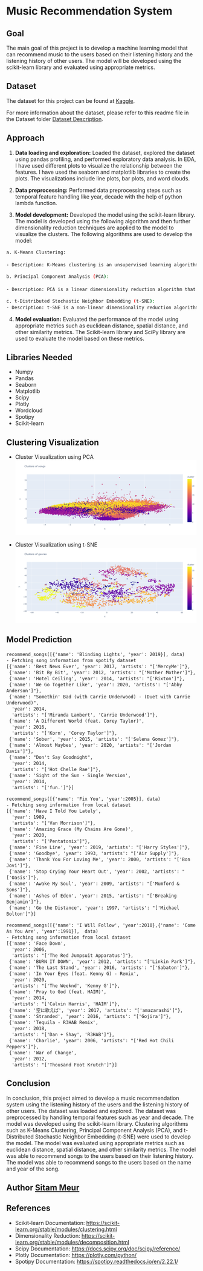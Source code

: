 # Music Recommendation System

## Goal

The main goal of this project is to develop a machine learning model that can recommend music to the users based on their listening history and the listening history of other users. The model will be developed using the scikit-learn library and evaluated using appropriate metrics.

## Dataset

The dataset for this project can be found at [Kaggle](https://www.kaggle.com/datasets/vatsalmavani/spotify-dataset).

For more information about the dataset, please refer to this readme file in the Dataset folder [Dataset Description](../Dataset/README.md).

## Approach

1. **Data loading and exploration:** Loaded the dataset, explored the dataset using pandas profiling, and performed exploratory data analysis. In EDA, I have used different plots to visualize the relationship between the features. I have used the seaborn and matplotlib libraries to create the plots. The visualizations include line plots, bar plots, and word clouds.

2. **Data preprocessing:** Performed data preprocessing steps such as temporal feature handling like year, decade with the help of python lambda function.

3. **Model development:** Developed the model using the scikit-learn library. The model is developed using the following algorithm and then further dimensionality reduction techniques are applied to the model to visualize the clusters. The following algorithms are used to develop the model:

```bash
a. K-Means Clustering:

- Description: K-Means clustering is an unsupervised learning algorithm that seeks to partition the dataset into K distinct, non-overlapping clusters. It works iteratively to assign each data point to one of K clusters based on the features that are provided. Data points are clustered based on feature similarity.
```

```bash
b. Principal Component Analysis (PCA):

- Description: PCA is a linear dimensionality reduction algorithm that seeks to project the features of the dataset onto a lower-dimensional space in such a way that the variance of the dataset in the low-dimensional representation is maximized.
```

```bash
c. t-Distributed Stochastic Neighbor Embedding (t-SNE):
- Description: t-SNE is a non-linear dimensionality reduction algorithm that is well-suited for embedding high-dimensional data for visualization in a low-dimensional space of two or three dimensions.
```

4. **Model evaluation:** Evaluated the performance of the model using appropriate metrics such as euclidean distance, spatial distance, and other similarity metrics. The Scikit-learn library and SciPy library are used to evaluate the model based on these metrics.

## Libraries Needed

- Numpy
- Pandas
- Seaborn
- Matplotlib
- Scipy
- Plotly
- Wordcloud
- Spotipy
- Scikit-learn

## Clustering Visualization

- Cluster Visualization using PCA
  ![Clusters of Songs](..\Images\clusters_of_songs.png)

- Cluster Visualization using t-SNE
  ![Clusters of Genres](..\Images\clusters_of_genres.png)

## Model Prediction

```
recommend_songs([{'name': 'Blinding Lights', 'year': 2019}], data)
- Fetching song information from spotify dataset
[{'name': 'Best News Ever', 'year': 2017, 'artists': "['MercyMe']"},
 {'name': 'Bit By Bit', 'year': 2012, 'artists': "['Mother Mother']"},
 {'name': 'Hotel Ceiling', 'year': 2014, 'artists': "['Rixton']"},
 {'name': 'We Go Together Like', 'year': 2020, 'artists': "['Abby Anderson']"},
 {'name': "Somethin' Bad (with Carrie Underwood) - (Duet with Carrie Underwood)",
  'year': 2014,
  'artists': "['Miranda Lambert', 'Carrie Underwood']"},
 {'name': 'A Different World (feat. Corey Taylor)',
  'year': 2016,
  'artists': "['Korn', 'Corey Taylor']"},
 {'name': 'Sober', 'year': 2015, 'artists': "['Selena Gomez']"},
 {'name': 'Almost Maybes', 'year': 2020, 'artists': "['Jordan Davis']"},
 {'name': "Don't Say Goodnight",
  'year': 2014,
  'artists': "['Hot Chelle Rae']"},
 {'name': 'Sight of the Sun - Single Version',
  'year': 2014,
  'artists': "['fun.']"}]
```

```
recommend_songs([{'name': 'Fix You', 'year':2005}], data)
- Fetching song information from local dataset
[{'name': 'Have I Told You Lately',
  'year': 1989,
  'artists': "['Van Morrison']"},
 {'name': 'Amazing Grace (My Chains Are Gone)',
  'year': 2020,
  'artists': "['Pentatonix']"},
 {'name': 'Fine Line', 'year': 2019, 'artists': "['Harry Styles']"},
 {'name': 'Goodbye', 'year': 1993, 'artists': "['Air Supply']"},
 {'name': 'Thank You For Loving Me', 'year': 2000, 'artists': "['Bon Jovi']"},
 {'name': 'Stop Crying Your Heart Out', 'year': 2002, 'artists': "['Oasis']"},
 {'name': 'Awake My Soul', 'year': 2009, 'artists': "['Mumford & Sons']"},
 {'name': 'Ashes of Eden', 'year': 2015, 'artists': "['Breaking Benjamin']"},
 {'name': 'Go the Distance', 'year': 1997, 'artists': "['Michael Bolton']"}]
```

```
recommend_songs([{'name': 'I Will Follow', 'year':2010},{'name': 'Come As You Are', 'year':1991}],  data)
- Fetching song information from local dataset
[{'name': 'Face Down',
  'year': 2006,
  'artists': "['The Red Jumpsuit Apparatus']"},
 {'name': 'BURN IT DOWN', 'year': 2012, 'artists': "['Linkin Park']"},
 {'name': 'The Last Stand', 'year': 2016, 'artists': "['Sabaton']"},
 {'name': 'In Your Eyes (feat. Kenny G) - Remix',
  'year': 2020,
  'artists': "['The Weeknd', 'Kenny G']"},
 {'name': 'Pray to God (feat. HAIM)',
  'year': 2014,
  'artists': "['Calvin Harris', 'HAIM']"},
 {'name': '空に歌えば', 'year': 2017, 'artists': "['amazarashi']"},
 {'name': 'Stranded', 'year': 2016, 'artists': "['Gojira']"},
 {'name': 'Tequila - R3HAB Remix',
  'year': 2018,
  'artists': "['Dan + Shay', 'R3HAB']"},
 {'name': 'Charlie', 'year': 2006, 'artists': "['Red Hot Chili Peppers']"},
 {'name': 'War of Change',
  'year': 2012,
  'artists': "['Thousand Foot Krutch']"}]
```

## Conclusion

In conclusion, this project aimed to develop a music recommendation system using the listening history of the users and the listening history of other users. The dataset was loaded and explored. The dataset was preprocessed by handling temporal features such as year and decade. The model was developed using the scikit-learn library. Clustering algorithms such as K-Means Clustering, Principal Component Analysis (PCA), and t-Distributed Stochastic Neighbor Embedding (t-SNE) were used to develop the model. The model was evaluated using appropriate metrics such as euclidean distance, spatial distance, and other similarity metrics. The model was able to recommend songs to the users based on their listening history. The model was able to recommend songs to the users based on the name and year of the song.

## Author [Sitam Meur](https://github.com/sitamgithub-MSIT)

## References

- Scikit-learn Documentation: https://scikit-learn.org/stable/modules/clustering.html
- Dimensionality Reduction: https://scikit-learn.org/stable/modules/decomposition.html
- Scipy Documentation: https://docs.scipy.org/doc/scipy/reference/
- Plotly Documentation: https://plotly.com/python/
- Spotipy Documentation: https://spotipy.readthedocs.io/en/2.22.1/
